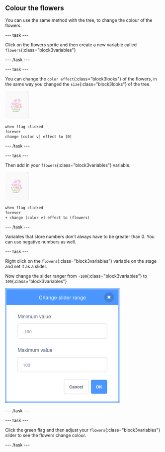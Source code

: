 ## Colour the flowers

You can use the same method with the tree, to change the colour of the flowers.

--- task ---

Click on the flowers sprite and then create a new variable called `flowers`{:class="block3variables"}

--- /task ---

--- task ---

You can change the `color effect`{:class="block3looks"} of the flowers, in the same way you changed the `size`{:class="block3looks"} of the tree.

![image of flowers sprite](images/flowers-sprite.png)

```blocks3
when flag clicked
forever
change [color v] effect to [0]
```

--- /task ---

--- task ---

Then add in your `flowers`{:class="block3variables"} variable.

![image of flowers sprite](images/flowers-sprite.png)

```blocks3
when flag clicked
forever
+ change [color v] effect to (flowers)
```

--- /task ---

Variables that store numbers don't always have to be greater than 0. You can use negative numbers as well.

--- task ---

Right click on the `flowers`{:class="block3variables"} variable on the stage and set it as a slider.

Now change the slider ranger from `-100`{:class="block3variables"} to `100`{:class="block3variables"}

![image showing the dialogue box for adjusting the range of the flowers vaariable with -100 as minimum and 100 as maximum](images/flowers-range.png)

--- /task ---

--- task ---

Click the green flag and then adjust your `flowers`{:class="block3variables"} slider to see the flowers change colour.

--- /task ---





